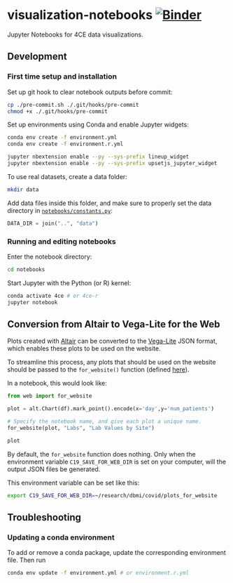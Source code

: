 # visualization-notebooks [![Binder](https://mybinder.org/badge_logo.svg)](https://mybinder.org/v2/gh/covidclinical/visualization-notebooks/master)

Jupyter Notebooks for 4CE data visualizations.

## Development

### First time setup and installation

Set up git hook to clear notebook outputs before commit:

```sh
cp ./pre-commit.sh ./.git/hooks/pre-commit
chmod +x ./.git/hooks/pre-commit
```

Set up environments using Conda and enable Jupyter widgets:

```sh
conda env create -f environment.yml
conda env create -f environment.r.yml

jupyter nbextension enable --py --sys-prefix lineup_widget
jupyter nbextension enable --py --sys-prefix upsetjs_jupyter_widget
```

To use real datasets, create a data folder:

```sh
mkdir data
```

Add data files inside this folder, and make sure to properly set the data directory in [`notebooks/constants.py`](https://github.com/hms-dbmi/c19i2b2-notebooks/blob/master/notebooks/constants.py#L4):

```python
DATA_DIR = join("..", "data")
```

### Running and editing notebooks

Enter the notebook directory:

```sh
cd notebooks
```

Start Jupyter with the Python (or R) kernel:

```sh
conda activate 4ce # or 4ce-r
jupyter notebook
```

## Conversion from Altair to Vega-Lite for the Web

Plots created with [Altair](https://altair-viz.github.io/) can be converted to the [Vega-Lite](https://vega.github.io/vega-lite/) JSON format, which enables these plots to be used on the website.

To streamline this process, any plots that should be used on the website should be passed to the `for_website()` function (defined [here](https://github.com/hms-dbmi/c19i2b2-notebooks/blob/master/notebooks/web.py)).

In a notebook, this would look like:

```python
from web import for_website
```

```python
plot = alt.Chart(df).mark_point().encode(x='day',y='num_patients')

# Specify the notebook name, and give each plot a unique name.
for_website(plot, "Labs", "Lab Values by Site")

plot
```

By default, the `for_website` function does nothing.
Only when the environment variable `C19_SAVE_FOR_WEB_DIR` is set on your computer, will the output JSON files be generated.

This environment variable can be set like this:

```sh
export C19_SAVE_FOR_WEB_DIR=~/research/dbmi/covid/plots_for_website
```

## Troubleshooting

### Updating a conda environment

To add or remove a conda package, update the corresponding environment file. Then run

```sh
conda env update -f environment.yml # or environment.r.yml
```
